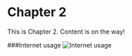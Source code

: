 # Chapter 2

This is Chapter 2. Content is on the way!

###Internet usage
![Internet usage](http://blog.commander.com/wp-content/uploads/2014/07/commander_infox616_big_2.jpg)
